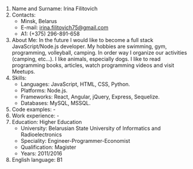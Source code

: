 1. Name and Surname: Irina Filitovich
1. Contacts:
    * Minsk, Belarus
    * E-mail: irina.filitovich75@gmail.com
    * A1: (+375) 296-891-658
1. About Me: In the future I would like to become a full stack JavaScript/Node.js developer. My hobbies are swimming, gym, programming, volleyball, camping. In order way I organize our activities (camping, etc...). I like animals, especially dogs. I like to read programming books, articles, watch programming videos and visit Meetups.  
1. Skills:
    * Languages: JavaScript, HTML, CSS, Python.
    * Platforms: Node.js.
    * Frameworks: React, Angular, jQuery, Express, Sequelize.
    * Databases: MySQL, MSSQL.
1. Code examples: -
1. Work experience: -
1. Education: Higher Education
    * University: Belarusian State University of Informatics and Radioelectronics
    * Speciality: Engineer-Programmer-Economist
    * Qualification: Magister
    * Years: 2011/2016
1. English language: B1
